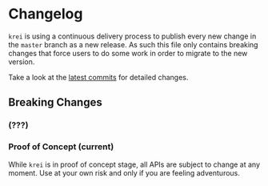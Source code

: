 # Changelog

`krei` is using a continuous delivery process to publish every new change in the `master` branch as a new release. As such this file only contains breaking changes that force users to do some work in order to migrate to the new version.

Take a look at the [latest commits](https://github.com/metio/krei/commits/master) for detailed changes.

## Breaking Changes

### <first-stable-release> (???)

### Proof of Concept (current)

While `krei` is in proof of concept stage, all APIs are subject to change at any moment. Use at your own risk and only if you are feeling adventurous.

